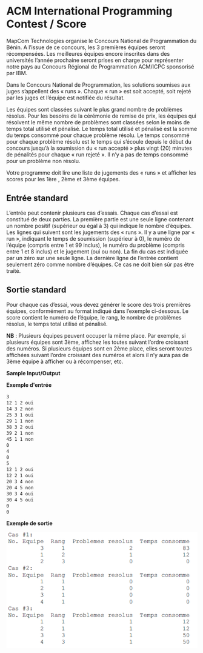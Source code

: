 # ACM International Programming Contest / Score

MapCom Technologies organise le Concours National de Programmation du Bénin. A l’issue
de ce concours, les 3 premières équipes seront récompensées. Les meilleures équipes encore
inscrites dans des universités l’année prochaine seront prises en charge pour représenter notre
pays au Concours Régional de Programmation ACM/ICPC sponsorisé par IBM.

Dans le Concours National de Programmation, les solutions soumises aux juges s’appellent des
« runs ». Chaque « run » est soit accepté, soit rejeté par les juges et l’équipe est notifiée du résultat.

Les équipes sont classées suivant le plus grand nombre de problèmes résolus. Pour les besoins
de la cérémonie de remise de prix, les équipes qui résolvent le même nombre de problèmes
sont classées selon le moins de temps total utilisé et pénalisé. Le temps total utilisé et pénalisé
est la somme du temps consommé pour chaque problème résolu. Le temps consommé pour
chaque problème résolu est le temps qui s’écoule depuis le début du concours jusqu’à la
soumission du « run accepté » plus vingt (20) minutes de pénalités pour chaque « run rejeté ».
Il n’y a pas de temps consommé pour un problème non résolu.

Votre programme doit lire une liste de jugements des « runs » et afficher les scores pour les
1ère , 2ème et 3ème équipes.

## Entrée standard

L’entrée peut contenir plusieurs cas d’essais. Chaque cas d’essai est constitué de deux parties.
La première partie est une seule ligne contenant un nombre positif (supérieur ou égal à 3) qui
indique le nombre d’équipes. Les lignes qui suivent sont les jugements des « runs ». Il y a une
ligne par « run », indiquant le temps de soumission (supérieur à 0), le numéro de l’équipe
(compris entre 1 et 99 inclus), le numéro du problème (compris entre 1 et 8 inclus) et le
jugement (oui ou non). La fin du cas est indiquée par un zéro sur une seule ligne.
La dernière ligne de l’entrée contient seulement zéro comme nombre d’équipes. Ce cas ne
doit bien sûr pas être traité. 

## Sortie standard

Pour chaque cas d’essai, vous devez générer le score des trois premières équipes,
conformément au format indiqué dans l’exemple ci-dessous. Le score contient le numéro de
l’équipe, le rang, le nombre de problèmes résolus, le temps total utilisé et pénalisé.

**NB** : Plusieurs équipes peuvent occuper la même place. Par exemple, si plusieurs équipes sont
3ème, affichez les toutes suivant l’ordre croissant des numéros. Si plusieurs équipes sont en
2ème place, elles seront toutes affichées suivant l’ordre croissant des numéros et alors il n’y
aura pas de 3ème équipe à afficher ou à récompenser, etc.

**Sample Input/Output**

**Exemple d'entrée**

```
3
12 1 2 oui
14 3 2 non
25 3 1 oui
29 1 1 non
38 3 2 oui
39 2 1 non
45 1 1 non
0
4
0
5
12 1 2 oui
12 2 1 oui
20 3 4 non
20 4 5 non
30 3 4 oui
30 4 5 oui
0
0
```

**Exemple de sortie**

![Binary Clock Program Output](output.PNG) 

